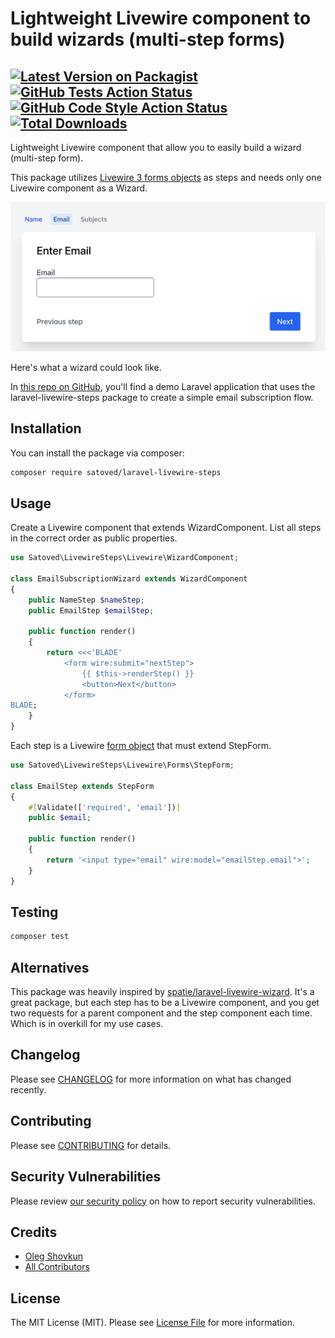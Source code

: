 # Lightweight Livewire component to build wizards (multi-step forms)

[![Latest Version on Packagist](https://img.shields.io/packagist/v/satoved/laravel-livewire-steps.svg?style=flat-square)](https://packagist.org/packages/satoved/laravel-livewire-steps)
[![GitHub Tests Action Status](https://img.shields.io/github/actions/workflow/status/satoved/laravel-livewire-steps/run-tests.yml?branch=main&label=tests&style=flat-square)](https://github.com/satoved/laravel-livewire-steps/actions?query=workflow%3Arun-tests+branch%3Amain)
[![GitHub Code Style Action Status](https://img.shields.io/github/actions/workflow/status/satoved/laravel-livewire-steps/fix-php-code-style-issues.yml?branch=main&label=code%20style&style=flat-square)](https://github.com/satoved/laravel-livewire-steps/actions?query=workflow%3A"Fix+PHP+code+style+issues"+branch%3Amain)
[![Total Downloads](https://img.shields.io/packagist/dt/satoved/laravel-livewire-steps.svg?style=flat-square)](https://packagist.org/packages/satoved/laravel-livewire-steps)
---
Lightweight Livewire component that allow you to easily build a wizard (multi-step form).

This package utilizes [Livewire 3 forms objects](https://livewire.laravel.com/docs/forms#extracting-a-form-object) as steps and needs only one Livewire component as a Wizard.

![screenshot](https://github.com/satoved/laravel-livewire-steps/blob/main/docs/images/demo-screenshot.png?raw=true)

Here's what a wizard could look like.

In [this repo on GitHub](https://github.com/satoved/laravel-livewire-steps-demo), you'll find a demo Laravel application that uses the laravel-livewire-steps package to create a simple email subscription flow.

## Installation

You can install the package via composer:

```bash
composer require satoved/laravel-livewire-steps
```

## Usage
Create a Livewire component that extends WizardComponent. List all steps in the correct order as public properties.
```php
use Satoved\LivewireSteps\Livewire\WizardComponent;

class EmailSubscriptionWizard extends WizardComponent
{
    public NameStep $nameStep;
    public EmailStep $emailStep;

    public function render()
    {
        return <<<'BLADE'
            <form wire:submit="nextStep">
                {{ $this->renderStep() }}
                <button>Next</button>
            </form>
BLADE;
    }
}
```

Each step is a Livewire [form object](https://livewire.laravel.com/docs/forms#extracting-a-form-object) that must extend StepForm.
```php
use Satoved\LivewireSteps\Livewire\Forms\StepForm;

class EmailStep extends StepForm
{
    #[Validate(['required', 'email'])]
    public $email;

    public function render()
    {
        return '<input type="email" wire:model="emailStep.email">';
    }
}
```

## Testing

```bash
composer test
```

## Alternatives
This package was heavily inspired by [spatie/laravel-livewire-wizard](https://github.com/spatie/laravel-livewire-wizard). It's a great package, but each step has to be a Livewire component, and you get two requests for a parent component and the step component each time. Which is in overkill for my use cases.

## Changelog

Please see [CHANGELOG](CHANGELOG.md) for more information on what has changed recently.

## Contributing

Please see [CONTRIBUTING](CONTRIBUTING.md) for details.

## Security Vulnerabilities

Please review [our security policy](../../security/policy) on how to report security vulnerabilities.

## Credits

- [Oleg Shovkun](https://github.com/satoved)
- [All Contributors](../../contributors)

## License

The MIT License (MIT). Please see [License File](LICENSE.md) for more information.
